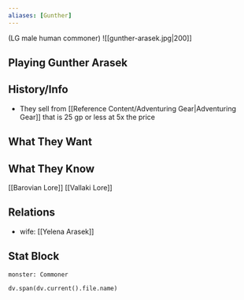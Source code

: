 ```yaml
---
aliases: [Gunther]
---
```

(LG male human commoner)
![[gunther-arasek.jpg|200]]
## Playing Gunther Arasek

## History/Info
- They sell from [[Reference Content/Adventuring Gear|Adventuring Gear]] that is 25 gp or less at 5x the price

## What They Want

## What They Know
[[Barovian Lore]]
[[Vallaki Lore]]

## Relations
- wife: [[Yelena Arasek]]

## Stat Block

```statblock
monster: Commoner
```

```dataviewjs
dv.span(dv.current().file.name)
```
